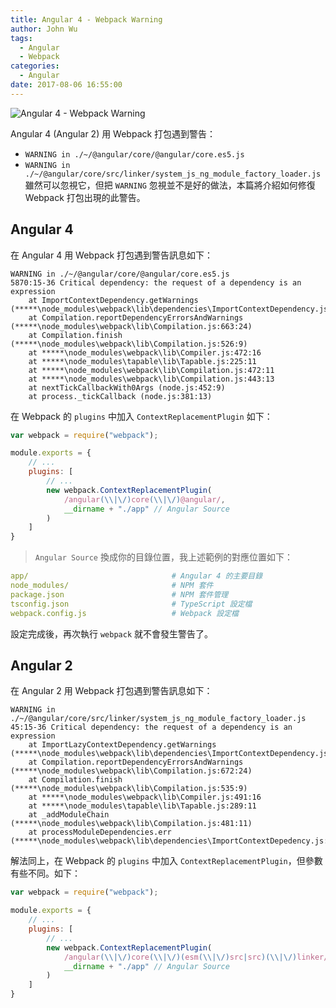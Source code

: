 ```yaml
---
title: Angular 4 - Webpack Warning
author: John Wu
tags:
  - Angular
  - Webpack
categories:
  - Angular
date: 2017-08-06 16:55:00
---
```

![Angular 4 - Webpack Warning](/images/pasted-278.png)

Angular 4 (Angular 2) 用 Webpack 打包遇到警告：  
* `WARNING in ./~/@angular/core/@angular/core.es5.js`  
* `WARNING in ./~/@angular/core/src/linker/system_js_ng_module_factory_loader.js`  
雖然可以忽視它，但把 `WARNING` 忽視並不是好的做法，本篇將介紹如何修復 Webpack 打包出現的此警告。  

<!-- more -->

## Angular 4

在 Angular 4 用 Webpack 打包遇到警告訊息如下：
```
WARNING in ./~/@angular/core/@angular/core.es5.js
5870:15-36 Critical dependency: the request of a dependency is an expression
    at ImportContextDependency.getWarnings (*****\node_modules\webpack\lib\dependencies\ImportContextDependency.js:28:4)
    at Compilation.reportDependencyErrorsAndWarnings (*****\node_modules\webpack\lib\Compilation.js:663:24)
    at Compilation.finish (*****\node_modules\webpack\lib\Compilation.js:526:9)
    at *****\node_modules\webpack\lib\Compiler.js:472:16
    at *****\node_modules\tapable\lib\Tapable.js:225:11
    at *****\node_modules\webpack\lib\Compilation.js:472:11
    at *****\node_modules\webpack\lib\Compilation.js:443:13
    at nextTickCallbackWith0Args (node.js:452:9)
    at process._tickCallback (node.js:381:13)
```

在 Webpack 的 `plugins` 中加入 `ContextReplacementPlugin` 如下：
```js
var webpack = require("webpack");

module.exports = {
    // ...
    plugins: [
        // ...
        new webpack.ContextReplacementPlugin(
            /angular(\\|\/)core(\\|\/)@angular/,
            __dirname + "./app" // Angular Source
        )
    ]
}
```

> `Angular Source` 換成你的目錄位置，我上述範例的對應位置如下：
```yml
app/                                # Angular 4 的主要目錄
node_modules/                       # NPM 套件
package.json                        # NPM 套件管理
tsconfig.json                       # TypeScript 設定檔
webpack.config.js                   # Webpack 設定檔
```

設定完成後，再次執行 `webpack` 就不會發生警告了。

## Angular 2

在 Angular 2 用 Webpack 打包遇到警告訊息如下：
```
WARNING in ./~/@angular/core/src/linker/system_js_ng_module_factory_loader.js
45:15-36 Critical dependency: the request of a dependency is an expression
    at ImportLazyContextDependency.getWarnings (*****\node_modules\webpack\lib\dependencies\ImportContextDependency.js:28:4)
    at Compilation.reportDependencyErrorsAndWarnings (*****\node_modules\webpack\lib\Compilation.js:672:24)
    at Compilation.finish (*****\node_modules\webpack\lib\Compilation.js:535:9)
    at *****\node_modules\webpack\lib\Compiler.js:491:16
    at *****\node_modules\tapable\lib\Tapable.js:289:11
    at _addModuleChain (*****\node_modules\webpack\lib\Compilation.js:481:11)
    at processModuleDependencies.err (*****\node_modules\webpack\lib\dependencies\ImportContextDepedency.js:28:4)
```

解法同上，在 Webpack 的 `plugins` 中加入 `ContextReplacementPlugin`，但參數有些不同。如下：
```js
var webpack = require("webpack");

module.exports = {
    // ...
    plugins: [
        // ...
        new webpack.ContextReplacementPlugin(
            /angular(\\|\/)core(\\|\/)(esm(\\|\/)src|src)(\\|\/)linker/,
            __dirname + "./app" // Angular Source
        )
    ]
}
```